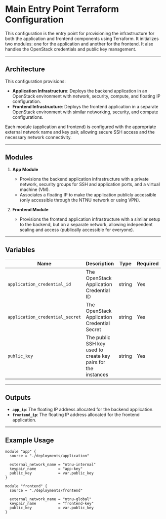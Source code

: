 # Main Entry Point Terraform Configuration

This configuration is the entry point for provisioning the infrastructure for both the application and frontend components using Terraform. It initializes two modules: one for the application and another for the frontend. It also handles the OpenStack credentials and public key management.

---

## Architecture

This configuration provisions:

- **Application Infrastructure**: Deploys the backend application in an OpenStack environment with network, security, compute, and floating IP configuration.
- **Frontend Infrastructure**: Deploys the frontend application in a separate OpenStack environment with similar networking, security, and compute configurations.

Each module (application and frontend) is configured with the appropriate external network name and key pair, allowing secure SSH access and the necessary network connectivity.

---

## Modules

1. **App Module**
   - Provisions the backend application infrastructure with a private network, security groups for SSH and application ports, and a virtual machine (VM).
   - Associates a floating IP to make the application publicly accessible (only accessible through the NTNU network or using VPN).

2. **Frontend Module**
   - Provisions the frontend application infrastructure with a similar setup to the backend, but on a separate network, allowing independent scaling and access (publically accessible for everyone).

---

## Variables

| Name                            | Description                                                   | Type   | Required |
|---------------------------------|---------------------------------------------------------------|--------|----------|
| `application_credential_id`     | The OpenStack Application Credential ID                       | string | Yes      |
| `application_credential_secret` | The OpenStack Application Credential Secret                   | string | Yes      |
| `public_key`                    | The public SSH key used to create key pairs for the instances | string | Yes      |

---

## Outputs

- **`app_ip`**: The floating IP address allocated for the backend application.
- **`frontend_ip`**: The floating IP address allocated for the frontend application.

---

## Example Usage

```hcl
module "app" {
  source = "./deployments/application"

  external_network_name = "ntnu-internal"
  keypair_name          = "app-key"
  public_key            = var.public_key
}

module "frontend" {
  source = "./deployments/frontend"

  external_network_name = "ntnu-global"
  keypair_name          = "frontend-key"
  public_key            = var.public_key
}
```
